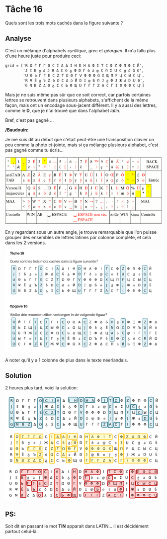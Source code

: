 # Tâche 16

Quels sont les trois mots cachés dans la figure suivante ?

## Analyse

C'est un mélange d'alphabets *cyrillique*, *grec* et *géorgien*. Il m'a fallu plus d'une heure juste pour produire ceci:

```
grid = ['ꓣ Ω Г Г Г О С І А Δ І Н D Н А Ф І Τ С Ф ꓜ Ф П Ф С Й',
        'Ј Ξ Б ჟ Ა Ј Ж Δ С б გ Ф D Г Ბ Ა დ С Ი Σ ꓴ С ჟ Ა G б',
        'ꓴ Θ Ь Г Г Е С ꓜ Τ Ω Θ Г ꓦ Ф Ф Ф Ω Χ Щ П F Ц С Ы С Ц',
        'ꓣ Ψ Ё გ Ъ ꓜ Ბ Ω С Δ Ა Й D Ξ დ Б Ი Ј ჟ Ф Ј Ж Ა D ꓴ б',
        'G N В ꓜ Δ О გ Σ С Ь Ф Щ ꓴ Г Г Г ꓜ А С Г І Ф Ф Ф С Ц']
```

Mais je ne suis même pas sûr que ce soit correct, car parfois certaines lettres se retrouvent dans plusieurs alphabets, s'affichent de la même façon, mais ont un encodage sous-jacent différent. Il y a aussi des lettres, comme le **D**, que je n'ai trouvé que dans l'alphabet *latin*.

Bref, c'est pas gagné ...

**/Baudouin:**

Je me suis dit au début que c'etait peut-être une transposition clavier un peu comme la photo ci-jointe, mais si ça mélange plusieurs alphabet, c'est pas gagné comme tu écris...

![Linux](ClavierLinux.png)


En y regardant sous un autre angle, je trouve remarquable que l'on puisse grouper des ensembles de lettres latines par colonne complète, et cela dans les 2 versions.


![Observations](Observation16.png)

A noter qu'il y a 1 colonne de plus dans le texte néerlandais.

## Solution

2 heures plus tard, voici la solution:

![Solution](16_Soluce.png)

## PS:
Soit dit en passant le mot **TIN** apparait dans LATIN... il est décidément partout celui-là.
